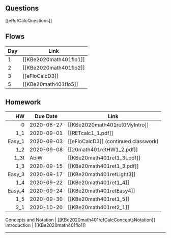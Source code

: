 ## Questions
[[eRefCalcQuestions]]

## Flows
| Day | Link |
|-----|------|
1 | [[KBe2020math401flo1]]
2 | [[KBe2020math401flo2]]
3 | [[eFloCalcD3]]
5 | [[KBe20math401flo5]]

## Homework
| HW | Due Date   | Link                          |
|---:|------------|-------------------------------|
|  0 | 2020-08-27 | [[KBe2020math401ret0MyIntro]] |
| 1_1 | 2020-09-01 | [[RETcalc1_1.pdf]]
| Easy_1 | 2020-09-03 | [[eFloCalcD3]] (continued classwork)
| 1_2 | 2020-09-08 | [[20math401retHW1_2.pdf]]
| 1_3t | AbiW | [[KBe20math401ret1_3t.pdf]]
| 1_3 | 2020-09-15 | [[KBe20math401ret1_3.pdf]]
| Easy_3 | 2020-09-17 | [[KBe20math401retLight3]]
| 1_4 | 2020-09-22 | [[KBe20math401ret1_4]]
| Easy_4 | 2020-09-24 | [[KBe20math401retEasy4]]
| 1_5 | 2020-09-30 | [[KBe20math401ret1_5]]
| 2_1 | 2020-10-20 | [[KBe20math401ret2_1]]

Concepts and Notation | [[KBe2020math401refCalcConceptsNotation]]
Introduction | [[KBe2020math401flo1]]

---
